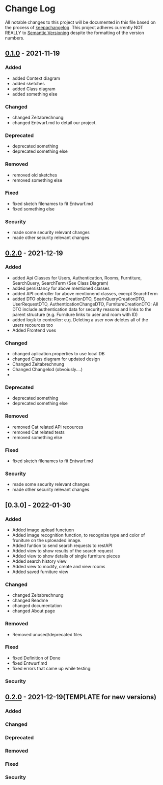 # Change Log

All notable changes to this project will be documented in this file based on the process of [keepachangelog](https://keepachangelog.com/en/1.0.0/).
This project adheres currently NOT REALLY to [Semantic Versioning](http://semver.org/) despite the formatting of the version numbers.

## [0.1.0] - 2021-11-19

### Added

- added Context diagram
- added sketches
- added Class diagram
- added something else

### Changed

- changed Zeitabrechnung
- changed Entwurf.md to detail our project.

### Deprecated

- deprecated something
- deprecated something else

### Removed

- removed old sketches
- removed something else

### Fixed

- fixed sketch filenames to fit Entwurf.md
- fixed something else

### Security

- made some security relevant changes
- made other security relevant changes

##  [0.2.0] - 2021-12-19

### Added

- added Api Classes for Users, Authentication, Rooms, Furntiture, SearchQuery, SearchTerm (See Class Diagram)
- added persistancy for above mentioned classes
- added API controller for above mentionend classes, execpt SearchTerm
- added DTO objects: RoomCreationDTO, SearhQueryCreationDTO, UserRequestDTO, AuthenticationChangeDTO, FurnitureCreationDTO: All DTO include authentication data for security reasons and links to the parent structure (e.g. Furniture links to user and room with ID)
- added logik to controller: e.g. Deleting a user now deletes all of the users recources too
- Added Frontend vues

### Changed

- changed aplication.properties to use local DB
- changed Class diagram for updated design
- Changed Zeitabrechnung
- Changed Changelod (obvoiusly....)
- 

### Deprecated

- deprecated something
- deprecated something else

### Removed

- removed Cat related APi recources
- removed Cat related tests
- removed something else

### Fixed

- fixed sketch filenames to fit Entwurf.md

### Security

- made some security relevant changes
- made other security relevant changes

##  [0.3.0] - 2022-01-30

### Added

- Added image upload functuon
- Added image recognition function, to recognize type and color of fruniture on the uploeaded image.
- Added funtion to send search requests to restAPI
- Added view to show results of the search request
- Added view to show details of single furniture pieces
- Added search history view
- Added view to modify, create and view rooms
- Added saved furniture view


### Changed

- changed Zeitabrechnung
- changed Readme
- changed documentation
- changed About page

### Removed

- Removed unused/deprecated files

### Fixed

- fixed Definition of Done
- fixed Entwurf.md
- fixed errors that came up while testing

### Security

##  [0.2.0] - 2021-12-19(TEMPLATE for new versions)

### Added


### Changed


### Deprecated


### Removed


### Fixed


### Security


[0.1.0]: https://sopra.informatik.uni-stuttgart.de/sopra-ws21/project17-itestra/-/tree/v0.1/
[0.2.0]: https://sopra.informatik.uni-stuttgart.de/sopra-ws21/project17-itestra/-/tree/v0.2/